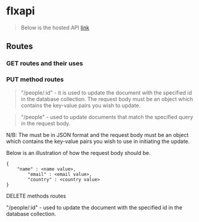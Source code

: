 # flxapi
> Below is the hosted API
[link](https://flxapi.herokuapp.com)


## Routes

### GET routes and their uses
> 

### PUT method routes

>"/people/:id" - it is used to update the document with the specified id in the database collection. The request body must be an object which contains the key-value pairs you wish to update. 

>"/people" - used to update documents that match the specified query in the request body. 

<p>N/B: The <queryObject> must be in JSON format and the request body must be an object which contains the key-value pairs you wish to use in initiating the update.</p>
<p>Below is an illustration of how the request body should be.</p>

```     
{
	"name" : <name value>,
        "email" : <email value>,
        "country" : <country value>
}
```



DELETE methods routes

"/people/:id" - used to update the document with the specified id in the database collection.


